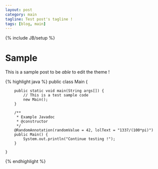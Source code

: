 ```yaml
---
layout: post
category: main
tagline: Test post's tagline !
tags: [blog, main]
---
```

{% include JB/setup %}

# Sample
This is a sample post to be *able* to edit the theme !

{% highlight java %}
    public class Main {

        public static void main(String args[]) {
            // This is a test sample code
            new Main();
        }

        /**
         * Example Javadoc
         * @constructor
         */
        @RandomAnnotation(randomValue = 42, lolText = "1337/(100*pi)")
        public Main() {
            System.out.println("Continue testing !");
        }

    }
{% endhighlight %}
